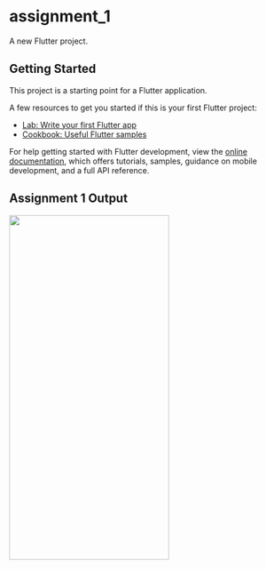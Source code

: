 # assignment_1

A new Flutter project.

## Getting Started

This project is a starting point for a Flutter application.

A few resources to get you started if this is your first Flutter project:

- [Lab: Write your first Flutter app](https://docs.flutter.dev/get-started/codelab)
- [Cookbook: Useful Flutter samples](https://docs.flutter.dev/cookbook)

For help getting started with Flutter development, view the
[online documentation](https://docs.flutter.dev/), which offers tutorials,
samples, guidance on mobile development, and a full API reference.



## Assignment 1 Output

<img src="https://github.com/arham1999/Flutter/assets/37631361/749ced5d-308e-467f-ac85-5c8d2a50d375" width="288" height="620" />
